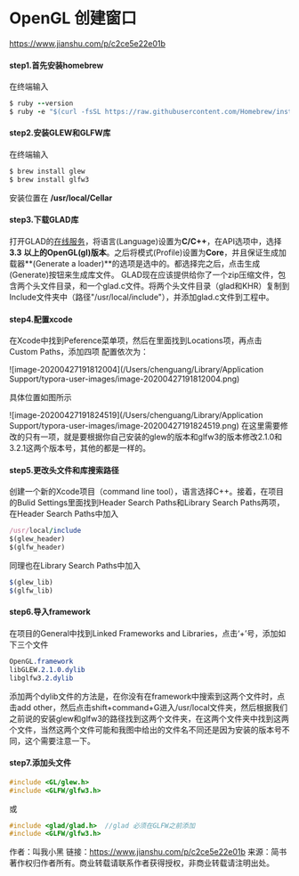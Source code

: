 # OpenGL 创建窗口

https://www.jianshu.com/p/c2ce5e22e01b

#### step1.首先安装homebrew

在终端输入



```ruby
$ ruby --version
$ ruby -e "$(curl -fsSL https://raw.githubusercontent.com/Homebrew/install/master/install)"
```

#### step2.安装GLEW和GLFW库

在终端输入



```ruby
$ brew install glew
$ brew install glfw3
```

安装位置在 **/usr/local/Cellar**

#### step3.下载GLAD库

打开GLAD的[在线服务](http://glad.dav1d.de/)，将语言(Language)设置为**C/C++**，在API选项中，选择**3.3** **以上的OpenGL(gl)版本**。之后将模式(Profile)设置为**Core**，并且保证生成加载器**(Generate a loader)**的选项是选中的。都选择完之后，点击生成(Generate)按钮来生成库文件。
 GLAD现在应该提供给你了一个zip压缩文件，包含两个头文件目录，和一个glad.c文件。将两个头文件目录（glad和KHR）复制到Include文件夹中（路径"/usr/local/include"），并添加glad.c文件到工程中。

#### step4.配置xcode

在Xcode中找到Peference菜单项，然后在里面找到Locations项，再点击Custom Paths，添加四项
 配置依次为：

![image-20200427191812004](/Users/chenguang/Library/Application Support/typora-user-images/image-20200427191812004.png)

具体位置如图所示

![image-20200427191824519](/Users/chenguang/Library/Application Support/typora-user-images/image-20200427191824519.png)
 在这里需要修改的只有一项，就是要根据你自己安装的glew的版本和glfw3的版本修改2.1.0和3.2.1这两个版本号，其他的都是一样的。

#### step5.更改头文件和库搜索路径

创建一个新的Xcode项目（command line tool），语言选择C++。接着，在项目的Bulid Settings里面找到Header Search Paths和Library Search Paths两项，在Header Search Paths中加入



```ruby
/usr/local/include
$(glew_header) 
$(glfw_header)
```

同理也在Library Search Paths中加入



```jsx
$(glew_lib) 
$(glfw_lib)
```

#### step6.导入framework

在项目的General中找到Linked Frameworks and Libraries，点击‘+’号，添加如下三个文件



```css
OpenGL.framework    
libGLEW.2.1.0.dylib    
libglfw3.2.dylib
```

添加两个dylib文件的方法是，在你没有在framework中搜索到这两个文件时，点击add other，然后点击shift+command+G进入/usr/local文件夹，然后根据我们之前说的安装glew和glfw3的路径找到这两个文件夹，在这两个文件夹中找到这两个文件，当然这两个文件可能和我图中给出的文件名不同还是因为安装的版本号不同，这个需要注意一下。

#### step7.添加头文件



```cpp
#include <GL/glew.h>
#include <GLFW/glfw3.h>
```

或



```cpp
#include <glad/glad.h>  //glad 必须在GLFW之前添加
#include <GLFW/glfw3.h>
```



作者：叫我小黑
链接：https://www.jianshu.com/p/c2ce5e22e01b
来源：简书
著作权归作者所有。商业转载请联系作者获得授权，非商业转载请注明出处。